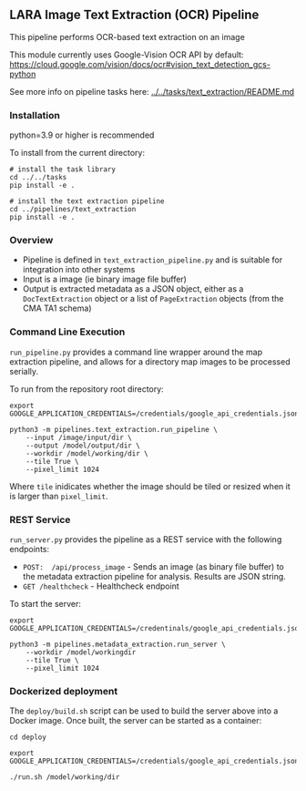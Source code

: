 
## LARA Image Text Extraction (OCR) Pipeline

This pipeline performs OCR-based text extraction on an image

This module currently uses Google-Vision OCR API by default:
https://cloud.google.com/vision/docs/ocr#vision_text_detection_gcs-python

See more info on pipeline tasks here: [../../tasks/text_extraction/README.md](../../tasks/README.md)

### Installation

python=3.9 or higher is recommended

To install from the current directory:
```
# install the task library
cd ../../tasks
pip install -e .

# install the text extraction pipeline
cd ../pipelines/text_extraction
pip install -e .
```

### Overview ###

* Pipeline is defined in `text_extraction_pipeline.py` and is suitable for integration into other systems
* Input is a image (ie binary image file buffer)
* Output is extracted metadata as a JSON object, either as a `DocTextExtraction` object or a list of `PageExtraction` objects (from the CMA TA1 schema)

### Command Line Execution ###
`run_pipeline.py` provides a command line wrapper around the map extraction pipeline, and allows for a directory map images to be processed serially.

To run from the repository root directory:
```
export GOOGLE_APPLICATION_CREDENTIALS=/credentials/google_api_credentials.json

python3 -m pipelines.text_extraction.run_pipeline \
    --input /image/input/dir \
    --output /model/output/dir \
    --workdir /model/working/dir \
    --tile True \
    --pixel_limit 1024
```

Where `tile` inidicates whether the image should be tiled or resized when it is larger than `pixel_limit`.



### REST Service ###
`run_server.py` provides the pipeline as a REST service with the following endpoints:
* ```POST:  /api/process_image``` - Sends an image (as binary file buffer) to the metadata extraction pipeline for analysis. Results are JSON string.
* ```GET /healthcheck``` - Healthcheck endpoint

To start the server:
```
export GOOGLE_APPLICATION_CREDENTIALS=/credentinals/google_api_credentials.json

python3 -m pipelines.metadata_extraction.run_server \
    --workdir /model/workingdir
    --tile True \
    --pixel_limit 1024
```

### Dockerized deployment
The `deploy/build.sh` script can be used to build the server above into a Docker image.  Once built, the server can be started as a container:

```
cd deploy

export GOOGLE_APPLICATION_CREDENTIALS=/credentials/google_api_credentials.json

./run.sh /model/working/dir
```



